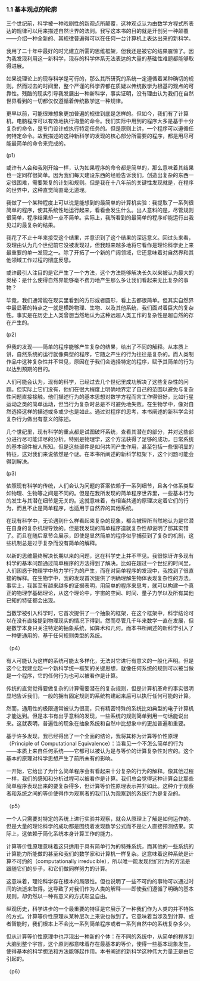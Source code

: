 ### 1.1  基本观点的轮廓

三个世纪前，科学被一种戏剧性的新观点所颠覆，这种观点认为由数学方程式所表达的规律可以用来描述自然世界的法则。我写这本书的目的就是开创另一种颠覆——介绍一种全新的、其规律普遍得可以在任何一台计算机上表达出来的新科学。

我用了二十年中最好的时光建立所需的思维框架，但我还是被它的结果震惊了。因为我发现利用这一新科学，现存的科学体系无法表达的大量的基础性难题都能够取得进展。

如果说理论上的现存科学是可行的，那么其所研究的系统一定遵循着某种确切的规则。然而过去的时间里，整个严谨的科学界都在质疑以传统数学为根基的观点的可靠性。残酷的现实引导我发展出一种新科学，事实证明，没有理由认为我们在自然世界看到的一切都仅仅遵循着传统数学这一种规律。

更早以前，可能很难想象更加普遍的规律到底是怎样的。但如今，我们有了计算机，电脑程序可以有效地执行海量的命令。我们实际中用到的程序大多是基于十分复杂的命令，是专门设计成执行特定任务的。但是原则上讲，一个程序可以遵循任何特定命令。故我描述的这种新科学的发现的核心部分所需要的程序，都是用尽可能最简单的命令来完成的。

\(p1\)

或许有人会和我刚开始一样，认为如果程序的命令都是简单的，那么意味着其结果也一定同样很简单。因为我们每天建设东西的经验告诉我们，创造出复杂的东西一定很困难，需要繁复的计划和规则。但是我在十八年前的关键性发现就是，在程序的世界中，这种直觉简直毫无道理。

我做了一个某种程度上可以说是能想到的最简单的计算机实验：我提取了一系列很简单的程序，使其系统性地运行起来，看看会发生什么。出人意料的是，尽管规则很简单，程序结果却一点不简单。实际上，我所看到的最简单的程序却能运行出我见过的最复杂的结果。

我花了不止十年来接受这个结果，并意识到了这个结果的深远意义。回过头来看，没理由认为几个世纪前它没被发现过，但我越来越多地将它看作是理论科学史上来最重要的单一发现之一。除了开拓了一个新的广阔领域，它还意味着对自然界和其他领域工作过程的彻底反思。

或许最引人注目的是它产生了一个方法，这个方法能够解决长久以来被认为最大的奥秘：是什么使得自然界能够毫不费力地产生那么多让我们看起来无比复杂的事物？

毕竟，我们通常能在现实里看到的方形或者圆形，看上去都很简单。但其实自然界中最显著的特点之一就是横跨物理、生物、以及其他系统，我们面对着巨大的复杂性。事实是在历史上人类曾想当然地认为这种远超人类工作的复杂性是超自然的存在产生的。

\(p2\)

但我的发现——简单的程序能够产生复杂的结果，给出了不同的解释。从本质上讲，自然系统的运行就像典型的程序，它随之产生的行为往往是复杂的。而人类制作品中这种复杂性并不常见，原因在于我们会选择特定的程序，赋予其简单的行为以达到预期的目的。

人们可能会认为，现有的科学，已经过去几个世纪里成功解决了这些复杂性的问题。但实际上它们没有，他们在很大程度上明确地界定了自己的范围以避免与复杂性问题直接接触。他们描述行为的基本思想对数学方程而言工作得很好，比如行星运动之类的简单运动，但当行为复杂时总是不可避免地失败。在生物学中，像对自然选择这样的描述或多或少也是如此。通过对程序的思考，本书阐述的新科学会对复杂行为做出有意义的陈述。

几个世纪里，现有科学的重点都是试图破坏系统，查看其潜在的部分，并对这些部分进行尽可能详尽的分析。特别是物理学，这个方法获得了足够的成功，日常系统的基本部件被人所知。但是这些部件是如何共同产生作用，甚至包括一些很明显的特征，这对我们来说依然是个谜。在本书所阐述的新科学框架下，这个问题可能会得到解决。

\(p3\)

依照现有科学的传统，人们会认为问题的答案依赖于一系列细节，且各个体系类型如物理、生物等之间是不同的。但是在我所发现的简单程序世界里，一些基本行为的发生与其潜在细节是无关的。这就意味着，有相当共通的原理决定着它们的行为，而且不止是简单程序，也适用于自然界的其他系统。

在现有科学中，无论遇到什么样看起来复杂的现象，都会被理所当然地认为是它潜在自身的复杂机理导致的。但是我发现的简单程序造就复杂性却说明了那其实错了。而且在随后章节会展示，即使是显然简单的程序似乎捕获到了复杂的机制，这些机制总是过于复杂而没有简单的解释。

以新的思维最终解决长期以来的问题，这在科学史上并不罕见。我很惊讶许多现有科学的基本问题通过简单程序的方法得到了解决。比如在超过一个世纪的时间里，人们困惑于物理学中热力学行为的产生，而在对简单程序的发现中，我找到了很直接的解释。在生物学中，我的发现首次提供了明确理解生物体表现复杂性的方法。事实上，我甚至有越来越多的证据表明，用简单的程序来思考，就可以构建一个真正的物理学基础理论，从这个理论中，宇宙的空间、时间、量子力学以及所有其他已知的特征都会出现。

当数学被引入科学时，它首次提供了一个抽象的框架，在这个框架中，科学结论可以在没有直接提到物理现实的情况下得到。然而尽管几千年来数学一直在发展，但是数学本身只关注特定的抽象系统，如算术和几何。而本书所阐述的新科学引入了一种更通用的，基于任何规则类型的系统。

（p4）

有人可能认为这样的系统可能太多样化，无法对它进行有意义的一般化声明。但是这个让我建立起一个新科学统一框架的关键思想，就像任何系统的规则可以被当做是一个程序，它的任何行为也可以被看作是计算。

传统的直觉觉得要做复杂的计算需要潜在的复杂规则，但是计算机革命的事实很明显地告诉我们，一般的拥有固定规则的系统构建起来后可以执行任何可能的计算。

然而，通用性的极限通常被认为很高，只有精密特殊的系统比如典型的电子计算机才能达到。但是本书有出乎意料的发现，一些系统的规则简单到用一句话能说出来。这就表明，普遍性的现象在抽象系统和自然中比想象中的更加普遍和重要。

基于许多发现，我已经得出了一个全面的结论，我将其称为计算等价性原理（Principle of Computational Equivalence）：当看见一个不怎么简单的行为——本质上来自任何系统——它都可以被认为是与等价的计算复杂性对应的。这个基本的原理对科学思想产生了前所未有的影响。

一开始，它给出了为什么简单程序会有看起来十分复杂的行为的解释。像其他过程一样，我们的感知和分析过程可以被看作是计算。我们总会觉得这种计算会比那些简单程序表现出来的要复杂得多，但计算等价性原理表示并非如此。这种介于观察者和系统之间的等价使得作为观察者的我们认为观察到的系统行为是复杂的。

（p5）

一个人只需要对特定的系统上进行实验并观察，就会从原理上了解是如何运作的。但是大量的理论科学的成功都是围绕着发现数学公式而不是让人直接预测结果。实际上，这依赖于简化系统本身计算工作的能力。

计算等价性原理意味着这只适用于具有简单行为的特殊系统，而其他的一些系统的计算能力所能做的甚至和我们的数学家和计算机一样复杂。这意味着这种系统是计算不可约的（computationally irreducible），所以唯一能发现他们行为的方法是跟随它们的步子，和它们做同样努力的计算。

这意味着，理论科学存在根本的局限性。但也说明了一些不可约的事物可以通过时间的流逝来取得。这导致了对我们作为人类的解释——即使我们遵循了明确的基本规则，却仍然以一种有意义的方式彰显自由。

纵观历史，科学进步的一个最重要的特征是它展示了一种我们作为人类的并不特殊的方式。计算等价性原理从某种层次上来说也做到了。它意味着当涉及到计算、或者智能时，我们根本上不会比一系列简单程序或者一系列自然中的系统复杂多少。

但从计算等价性原理中也浮现出一种新的个体：在不同的系统中，从简单的程序到大脑到整个宇宙，这个原则都意味着存在最基本的等价，使得一些基本现象发生，使得基本的科学想法和方法能够起作用。本书阐述的新科学这种伟大力量正是由它引起的。

（p6）
